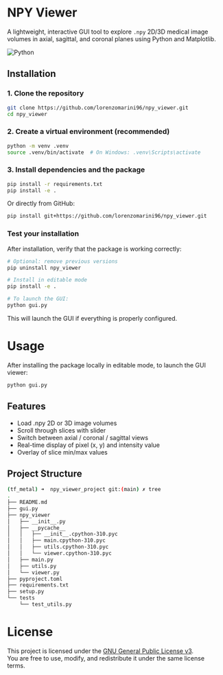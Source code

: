 # NPY Viewer

A lightweight, interactive GUI tool to explore `.npy` 2D/3D medical image volumes in axial, sagittal, and coronal planes using Python and Matplotlib.

![Python](https://img.shields.io/badge/python-3.9+-blue.svg)

## Installation
### 1. Clone the repository

```bash
git clone https://github.com/lorenzomarini96/npy_viewer.git
cd npy_viewer
```
### 2. Create a virtual environment (recommended)
```bash
python -m venv .venv
source .venv/bin/activate  # On Windows: .venv\Scripts\activate
```
### 3. Install dependencies and the package
```bash
pip install -r requirements.txt
pip install -e .
```
Or directly from GitHub:
```bash
pip install git+https://github.com/lorenzomarini96/npy_viewer.git
```
### Test your installation
After installation, verify that the package is working correctly:
```bash
# Optional: remove previous versions
pip uninstall npy_viewer

# Install in editable mode
pip install -e .

# To launch the GUI:
python gui.py
```
This will launch the GUI if everything is properly configured.

# Usage
After installing the package locally in editable mode, to launch the GUI viewer:

```bash
python gui.py
```

## Features

- Load .npy 2D or 3D image volumes
- Scroll through slices with slider
- Switch between axial / coronal / sagittal views
- Real-time display of pixel (x, y) and intensity value
- Overlay of slice min/max values

## Project Structure

```bash
(tf_metal) ➜  npy_viewer_project git:(main) ✗ tree
.
├── README.md
├── gui.py
├── npy_viewer
│   ├── __init__.py
│   ├── __pycache__
│   │   ├── __init__.cpython-310.pyc
│   │   ├── main.cpython-310.pyc
│   │   ├── utils.cpython-310.pyc
│   │   └── viewer.cpython-310.pyc
│   ├── main.py
│   ├── utils.py
│   └── viewer.py
├── pyproject.toml
├── requirements.txt
├── setup.py
└── tests
    └── test_utils.py
```

# License
This project is licensed under the [GNU General Public License v3](https://www.gnu.org/licenses/gpl-3.0.en.html).  
You are free to use, modify, and redistribute it under the same license terms.